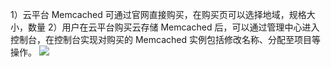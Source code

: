 1）云平台 Memcached 可通过官网直接购买，在购买页可以选择地域，规格大小，数量
2）用户在云平台购买云存储 Memcached 后，可以通过管理中心进入控制台，在控制台实现对购买的 Memcached 实例包括修改名称、分配至项目等操作。
![](https://mc.qcloudimg.com/static/img/f5ec7c5d6a503bbd28a39b65178711e6/cmemgoumai.png)
